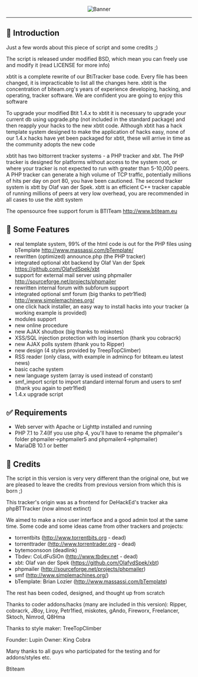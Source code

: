 <p align="center">
    <img src="https://btiteam.eu/img" alt="Banner">
    <a href="https://btiteam.eu"></a>
</p>
<hr>

## <a name="introduction"></a> :page_facing_up: Introduction

Just a few words about this piece of script and some credits ;)

The script is released under modified BSD, which mean you can freely use and
modify it (read LICENSE for more info)

xbtit is a complete rewrite of our BtiTracker base code. Every file has been changed, it is impracticable to list all the changes here. xbtit is the concentration of biteam.org's years of experience developing, hacking, and operating, tracker software. We are confident you are going to enjoy this software

To upgrade your modified Btit 1.4.x to xbtit it is necessary to upgrade your current db using upgrade.php (not included in the standard package) and then reapply your hacks to the new xbtit code. Although xbtit has a hack template system designed to make the application of hacks easy, none of our 1.4.x hacks have yet been packaged for xbtit, these will arrive in time as the community adopts the new code

xbtit has two bittorrent tracker systems - a PHP tracker and xbt. The PHP tracker is designed for platforms without access to the system root, or where your tracker is not expected to run with greater than 5-10,000 peers. A PHP tracker can generate a high volume of TCP traffic, potentially millions of hits per day on port 80, you have been cautioned. The second tracker system is xbtt by Olaf van der Spek. xbtt is an efficient C++ tracker capable of running millions of peers at very low overhead, you are recommended in all cases to use the xbtt system

The opensource free support forum is
BTITeam http://www.btiteam.eu

## <a name="features"></a> 💎 Some Features

- real template system, 99% of the html code is out for the PHP files using bTemplate http://www.massassi.com/bTemplate/
- rewritten (optimized) announce.php (the PHP tracker)
- integrated optional xbt backend by Olaf Van der Spek https://github.com/OlafvdSpek/xbt
- support for external mail server using phpmailer http://sourceforge.net/projects/phpmailer
- rewritten internal forum with subforum support
- integrated optional smf forum (big thanks to petr1fied) http://www.simplemachines.org/
- one click hack installer, an easy way to install hacks into your tracker (a working example is provided)
- modules support
- new online procedure
- new AJAX shoutbox (big thanks to miskotes)
- XSS/SQL injection protection with log insertion (thank you cobracrk)
- new AJAX polls system (thank you to Ripper)
- new design (4 styles provided by TreepTopClimber)
- RSS reader (only class, with example in admincp for btiteam.eu latest news)
- basic cache system
- new language system (array is used instead of constant)
- smf_import script to import standard internal forum and users to smf (thank you again to petr1fied)
- 1.4.x upgrade script

## <a name="requirements"></a> :white_check_mark: Requirements

- Web server with Apache or Lighttp installed and running
- PHP 7.1 to 7.4(If you use php 4, you'll have to rename the phpmailer's folder phpmailer->phpmailer5 and phpmailer4->phpmailer)
- MariaDB 10.1 or better

## <a name="credits"></a> :muscle: Credits

The script in this version is very very different than the original one, but we are pleased to leave the credits from previous version from which this is born ;)

This tracker's origin was as a frontend for DeHackEd's tracker aka phpBTTracker (now almost extinct)
 
We aimed to make a nice user interface and a good admin tool at the same time. Some code and some ideas came from other trackers and projects:
- torrentbits (http://www.torrentbits.org - dead)
- torrenttrader (http://www.torrentrader.org - dead)
- bytemoonsoon (deadlink)
- Tbdev: CoLdFuSiOn (http://www.tbdev.net - dead)
- xbt: Olaf van der Spek (https://github.com/OlafvdSpek/xbt)
- phpmailer (http://sourceforge.net/projects/phpmailer)
- smf (http://www.simplemachines.org/)
- bTemplate: Brian Lozier (http://www.massassi.com/bTemplate)

The rest has been coded, designed, and thought up from scratch

Thanks to coder addons/hacks (many are included in this version): 
Ripper, cobracrk, JBoy, Liroy, Petr1fied, miskotes, gAndo, Fireworx, Freelancer, Sktoch, Nimrod, Q8Hma

Thanks to style maker: 
TreeTopClimber

Founder: Lupin
Owner: King Cobra

Many thanks to all guys who participated for the testing and for addons/styles etc.

Btiteam 

